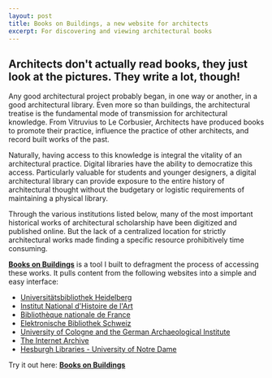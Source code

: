 ```yaml
---
layout: post
title: Books on Buildings, a new website for architects
excerpt: For discovering and viewing architectural books
---
```


## Architects don't actually read books, they just look at the pictures. They write a lot, though!

Any good architectural project probably began, in one way or another, in a good architectural library.  Even more so than buildings, the architectural treatise is the fundamental mode of transmission for architectural knowledge. From Vitruvius to Le Corbusier, Architects have produced books to promote their practice, influence the practice of other architects, and record built works of the past.


Naturally, having access to this knowledge is integral the vitality of an architectural practice. Digital libraries have the ability to democratize this access. Particularly valuable for students and younger designers,  a digital architectural library can provide exposure to the entire history of architectural thought without the budgetary or logistic requirements of maintaining a physical library. 


Through the various institutions listed below, many of the most important historical works of architectural scholarship have been digitized and published online. But the lack of a centralized location for strictly architectural works made finding a specific resource prohibitively time consuming.


**[Books on Buildings][1]** is a tool I built to defragment the process of accessing these works. It pulls content from the following websites into a simple and easy interface:


* [Universitätsbibliothek Heidelberg][2]  
* [Institut National d'Histoire de l'Art][3]
* [Bibliothèque nationale de France][4]
* [Elektronische Bibliothek Schweiz][5]
* [University of Cologne and the German Archaeological Institute][6]
* [The Internet Archive][7]
* [Hesburgh Libraries - University of Notre Dame][8]

Try it out here: **[Books on Buildings][1]**

[1]: http://dtlib.github.io
[2]: http://www.ub.uni-heidelberg.de/
[3]: http://bibliotheque.inha.fr/iguana/www.main.cls?surl=bibliotheque-inha
[4]: http://gallica.bnf.fr/
[5]: http://www.e-rara.ch/
[6]: http://arachne.uni-koeln.de/drupal/
[7]: https://archive.org/details/texts
[8]: http://library.nd.edu/architecture/DigitizedRareBooks.shtml
